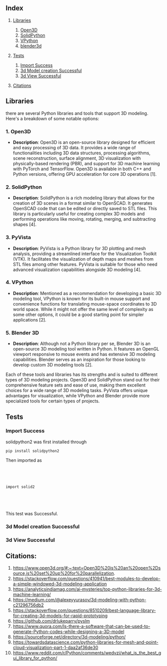 <a id="index"></a>




## Index




1. [Libraries](#lib)
    1. [Open3D](#open3d)
    2. [SolidPython](#solid_python)
    3. [VPython](#vpython)
    4. [blender3d](#blender3d)
2. [Tests](#tests)
    1. [Import Success](#import)
    2. [3d Model creation Successful](#create)
    3. [3d View Successful](#view)

3. [Citations](#citations)



<a id="lib"></a>




## Libraries





there are several Python libraries and tools that support 3D modeling. Here's a breakdown of some notable options:





<a id="open3d"></a>





### 1. **Open3D**





- **Description**: Open3D is an open-source library designed for efficient and easy processing of 3D data. It provides a wide range of functionalities including 3D data structures, processing algorithms, scene reconstruction, surface alignment, 3D visualization with physically-based rendering (PBR), and support for 3D machine learning with PyTorch and TensorFlow. Open3D is available in both C++ and Python versions, offering GPU acceleration for core 3D operations [1].





<a id="solid_python"></a>





### 2. **SolidPython**





- **Description**: SolidPython is a rich modeling library that allows for the creation of 3D scenes in a format similar to OpenSCAD. It generates OpenSCAD code that can be edited or directly saved to STL files. This library is particularly useful for creating complex 3D models and performing operations like moving, rotating, merging, and subtracting shapes [4].





<a id="pyvista"></a>




### 3. **PyVista**





- **Description**: PyVista is a Python library for 3D plotting and mesh analysis, providing a streamlined interface for the Visualization Toolkit (VTK). It facilitates the visualization of depth maps and meshes from STL files among other features. PyVista is suitable for those who need advanced visualization capabilities alongside 3D modeling [4].






<a id="vpython"></a>





### 4. **VPython**





- **Description**: Mentioned as a recommendation for developing a basic 3D modeling tool, VPython is known for its built-in mouse support and convenience functions for translating mouse-space coordinates to 3D world space. While it might not offer the same level of complexity as some other options, it could be a good starting point for simpler applications [2].






<a id="blender3d"></a>





### 5. **Blender 3D**





- **Description**: Although not a Python library per se, Blender 3D is an open-source 3D modeling tool written in Python. It features an OpenGL viewport responsive to mouse events and has extensive 3D modeling capabilities. Blender serves as an inspiration for those looking to develop custom 3D modeling tools [2].

Each of these tools and libraries has its strengths and is suited to different types of 3D modeling projects. Open3D and SolidPython stand out for their comprehensive feature sets and ease of use, making them excellent choices for a wide range of 3D modeling tasks. PyVista offers unique advantages for visualization, while VPython and Blender provide more specialized tools for certain types of projects.





<a id="tests"></a>




## Tests




<a id="import"></a>





### Import Success





solidpython2 was first installed through





``` pip install solidpython2 ```





Then imported as




```




import solid2





```




This test was Successful.





<a id="create"></a>





### 3d Model creation Successful




<a id="view"></a>





### 3d View Successful





<a id="citations"></a>






## Citations:





1. https://www.open3d.org/#:~:text=Open3D%20is%20an%20open%2Dsource,is%20set%20up%20for%20parallelization.
2. https://stackoverflow.com/questions/410941/best-modules-to-develop-a-simple-windowed-3d-modeling-application
3. https://analyticsindiamag.com/ai-mysteries/top-python-libraries-for-3d-machine-learning/
4. https://medium.com/@alexeyyurasov/3d-modeling-with-python-c21296756db2
5. https://stackoverflow.com/questions/8510209/best-language-library-for-creating-3d-models-for-rapid-prototyping
6. https://github.com/drlukeparry/pyslm
7. https://www.quora.com/Is-there-a-software-that-can-be-used-to-generate-Python-codes-while-designing-a-3D-model
8. https://sourceforge.net/directory/3d-modeling/python/
9. https://towardsdatascience.com/python-libraries-for-mesh-and-point-cloud-visualization-part-1-daa2af36de30
10. https://www.reddit.com/r/Python/comments/wedvzi/what_is_the_best_gui_library_for_python/
